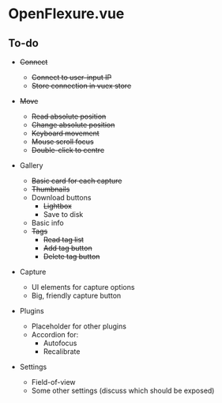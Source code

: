# OpenFlexure.vue

## To-do
* ~~Connect~~
    * ~~Connect to user-input IP~~
    * ~~Store connection in vuex store~~

* ~~Move~~
    * ~~Read absolute position~~
    * ~~Change absolute position~~
    * ~~Keyboard movement~~
    * ~~Mouse scroll focus~~
    * ~~Double-click to centre~~

* Gallery
    * ~~Basic card for each capture~~
    * ~~Thumbnails~~
    * Download buttons
        * ~~Lightbox~~
        * Save to disk
    * Basic info
    * ~~Tags~~
        * ~~Read tag list~~
        * ~~Add tag button~~
        * ~~Delete tag button~~

* Capture
    * UI elements for capture options
    * Big, friendly capture button

* Plugins
    * Placeholder for other plugins
    * Accordion for:
        * Autofocus
        * Recalibrate

* Settings
    * Field-of-view
    * Some other settings (discuss which should be exposed)